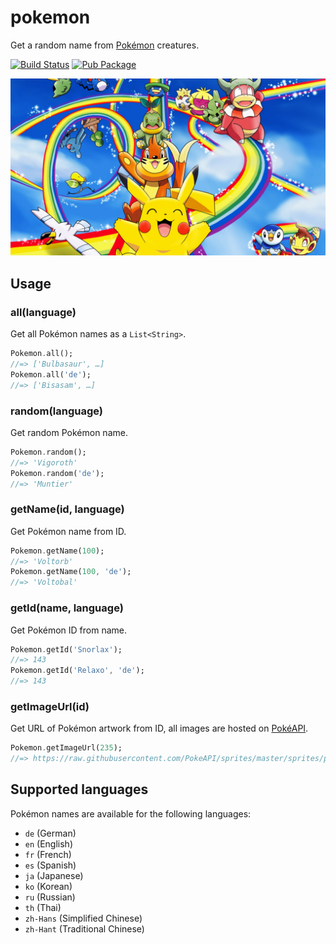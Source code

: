 # pokemon

Get a random name from [Pokémon](https://en.wikipedia.org/wiki/Pok%C3%A9mon) creatures.

[![Build Status](https://github.com/javoeria/pokemon-names/actions/workflows/dart.yml/badge.svg)](https://github.com/javoeria/pokemon-names/actions/workflows/dart.yml)
[![Pub Package](https://img.shields.io/pub/v/pokemon.svg)](https://pub.dev/packages/pokemon)

![](header.jpg)

## Usage

### all(language)

Get all Pokémon names as a `List<String>`.

```dart
Pokemon.all();
//=> ['Bulbasaur', …]
Pokemon.all('de');
//=> ['Bisasam', …]
```

### random(language)

Get random Pokémon name.

```dart
Pokemon.random();
//=> 'Vigoroth'
Pokemon.random('de');
//=> 'Muntier'
```

### getName(id, language)

Get Pokémon name from ID.

```dart
Pokemon.getName(100);
//=> 'Voltorb'
Pokemon.getName(100, 'de');
//=> 'Voltobal'
```

### getId(name, language)

Get Pokémon ID from name.

```dart
Pokemon.getId('Snorlax');
//=> 143
Pokemon.getId('Relaxo', 'de');
//=> 143
```

### getImageUrl(id)

Get URL of Pokémon artwork from ID, all images are hosted on [PokéAPI](https://github.com/PokeAPI/sprites).

```dart
Pokemon.getImageUrl(235);
//=> https://raw.githubusercontent.com/PokeAPI/sprites/master/sprites/pokemon/other/official-artwork/235.png
```

## Supported languages

Pokémon names are available for the following languages:

- `de` (German)
- `en` (English)
- `fr` (French)
- `es` (Spanish)
- `ja` (Japanese)
- `ko` (Korean)
- `ru` (Russian)
- `th` (Thai)
- `zh-Hans` (Simplified Chinese)
- `zh-Hant` (Traditional Chinese)
